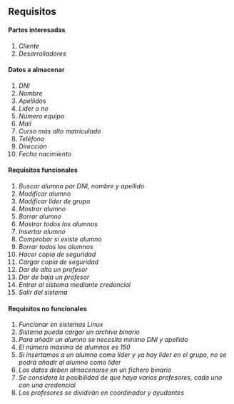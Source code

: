 ## Requisitos
#### Partes interesadas
1. *Cliente*
2. *Desarrolladores*
#### Datos a almacenar
1. *DNI*
2. *Nombre*
3. *Apellidos*
4. *Líder o no*
5. *Número equipo*
6. *Mail*
7. *Curso más alto matriculado*
8. *Teléfono*
9. *Dirección*
10. *Fecha nacimiento*
#### Requisitos funcionales
1. *Buscar alumno por DNI, nombre y apellido*
2. *Modificar alumno*
3. *Modificar líder de grupo*
4. *Mostrar alumno*
5. *Borrar alumno*
6. *Mostrar todos los alumnos*
7. *Insertar alumno*
8. *Comprobar si existe alumno*
9. *Borrar todos los alumnos*
10. *Hacer copia de seguridad*
11. *Cargar copia de seguridad*
12. *Dar de alta un profesor*
13. *Dar de baja un profesor*
14. *Entrar al sistema mediante credencial*
15. *Salir del sistema*

#### Requisitos no funcionales
1. *Funcionar en sistemas Linux*
2. *Sistema pueda cargar un archivo binario*
3. *Para añadir un alumno se necesita mínimo DNI y apellido*
4. *El número máximo de alumnos es 150*
5. *Si insertamos a un alumno como líder y ya hay líder en el grupo, no se podrá añadir al alumno como líder*
6. *Los datos deben almacenarse en un fichero binario*
7. *Se considera la posibilidad de que haya varios profesores, cada uno con una credencial*
8. *Los profesores se dividirán en coordinador y ayudantes*
